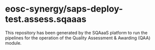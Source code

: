 # eosc-synergy/saps-deploy-test.assess.sqaaas
This repository has been generated by the SQAaaS platform to run the pipelines
for the operation of the
Quality Assessment & Awarding (QAA)
module.